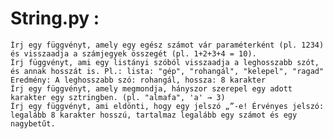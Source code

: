 # String.py : 
    Írj egy függvényt, amely egy egész számot vár paraméterként (pl. 1234) és visszaadja a számjegyek összegét (pl. 1+2+3+4 = 10).
    Írj függvényt, ami egy listányi szóból visszaadja a leghosszabb szót, és annak hosszát is. Pl.: lista: "gép", "rohangál", "kelepel", "ragad"
    Eredmény: A leghosszabb szó: rohangál, hossza: 8 karakter
    Írj egy függvényt, amely megmondja, hányszor szerepel egy adott karakter egy sztringben. (pl. "almafa", 'a' → 3)  
    Írj egy függvényt, ami eldönti, hogy egy jelszó „”-e! Érvényes jelszó: legalább 8 karakter hosszú, tartalmaz legalább egy számot és egy nagybetűt.  
<!-- # Number.py :
    Függvénnyel add vissza a lista , amely osztható 3-mal. Ha nincs ilyen, térjen vissza -1-gyel.  
    Írj egy függvényt, amely visszaadja a lista számát!
    Készíts egy függvényt, amely egy lista egész számaiból megszámolja, hány szám van benne. -->
